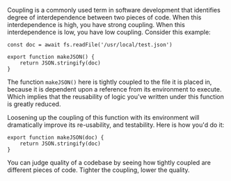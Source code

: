 Coupling is a commonly used term in software development that identifies degree of interdependence between two pieces of code. When this interdependence is high, you have strong coupling. When this interdependence is low, you have low coupling. Consider this example:

```
const doc = await fs.readFile('/usr/local/test.json')

export function makeJSON() {
    return JSON.stringify(doc)
}
```

The function `makeJSON()` here is tightly coupled to the file it is placed in, because it is dependent upon a reference from its environment to execute. Which implies that the reusability of logic you've written under this function is greatly reduced. 

Loosening up the coupling of this function with its environment will dramatically improve its re-usability, and testability. Here is how you'd do it:

```
export function makeJSON(doc) {
    return JSON.stringify(doc)
}
```

You can judge quality of a codebase by seeing how tightly coupled are different pieces of code. Tighter the coupling, lower the quality.